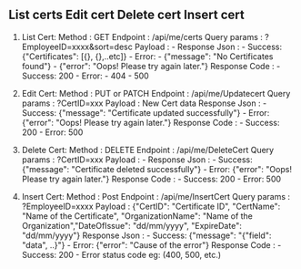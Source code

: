 <!-- List of API's -->
List certs
Edit cert 
Delete cert 
Insert cert 
---------------------

1. List Cert:
    Method : GET 
    Endpoint : /api/me/certs 
    Query params :   ?EmployeeID=xxxx&sort=desc
    Payload : -
    Response Json : 
        - Success: {"Certificates": [{}, {},..etc]}
        - Error:
            - {"message": "No Certificates found"}
            - {"error": "Oops! Please try again later."}
    Response Code :
        - Success: 200
        - Error:
            - 404
            - 500

2. Edit Cert:
    Method : PUT or PATCH
    Endpoint : /api/me/Updatecert
    Query params :   ?CertID=xxx
    Payload : New Cert data
    Response Json :
        - Success: {"message": "Certificate updated successfully"}
        - Error: {"error": "Oops! Please try again later."}
    Response Code :
        - Success: 200
        - Error: 500

3. Delete Cert:
    Method : DELETE
    Endpoint : /api/me/DeleteCert
    Query params :   ?CertID=xxx
    Payload : -
    Response Json : 
        - Success: {"message": "Certificate deleted successfully"}
        - Error: {"error": "Oops! Please try again later."}
    Response Code :
        - Success: 200
        - Error: 500

4. Insert Cert:
    Method : Post
    Endpoint : /api/me/InsertCert
    Query params :   ?EmployeeID=xxxx
    Payload : {"CertID": "Certificate ID", "CertName": "Name of the Certificate", "OrganizationName": "Name of the Organization","DateOfIssue": "dd/mm/yyyy", "ExpireDate": "dd/mm/yyyy"}
    Response Json :
        - Success: {"message": "{"field": "data", ..}"}
        - Error: {"error": "Cause of the error"}
    Response Code :
        - Success: 200
        - Error status code eg: (400, 500, etc.)
